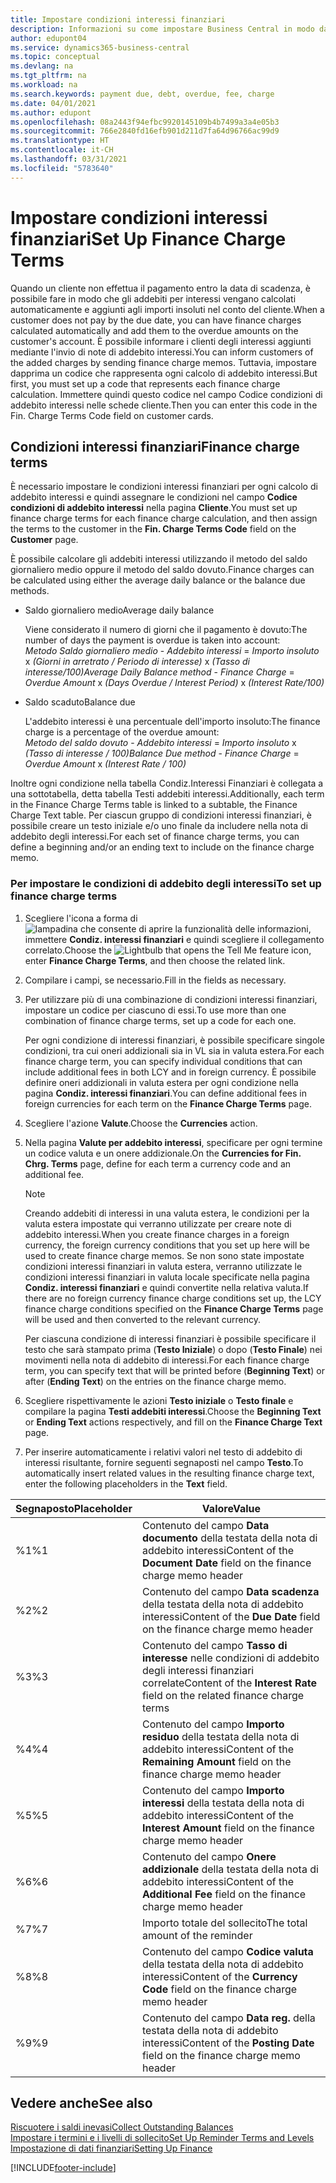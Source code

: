 ```yaml
---
title: Impostare condizioni interessi finanziari
description: Informazioni su come impostare Business Central in modo da poter informare i clienti degli addebiti aggiuntivi inviando note addebito interessi.
author: edupont04
ms.service: dynamics365-business-central
ms.topic: conceptual
ms.devlang: na
ms.tgt_pltfrm: na
ms.workload: na
ms.search.keywords: payment due, debt, overdue, fee, charge
ms.date: 04/01/2021
ms.author: edupont
ms.openlocfilehash: 08a2443f94efbc9920145109b4b7499a3a4e05b3
ms.sourcegitcommit: 766e2840fd16efb901d211d7fa64d96766ac99d9
ms.translationtype: HT
ms.contentlocale: it-CH
ms.lasthandoff: 03/31/2021
ms.locfileid: "5783640"
---
```

# <a name="set-up-finance-charge-terms"></a><span data-ttu-id="f00ae-103">Impostare condizioni interessi finanziari</span><span class="sxs-lookup"><span data-stu-id="f00ae-103">Set Up Finance Charge Terms</span></span>

<span data-ttu-id="f00ae-104">Quando un cliente non effettua il pagamento entro la data di scadenza, è possibile fare in modo che gli addebiti per interessi vengano calcolati automaticamente e aggiunti agli importi insoluti nel conto del cliente.</span><span class="sxs-lookup"><span data-stu-id="f00ae-104">When a customer does not pay by the due date, you can have finance charges calculated automatically and add them to the overdue amounts on the customer's account.</span></span> <span data-ttu-id="f00ae-105">È possibile informare i clienti degli interessi aggiunti mediante l'invio di note di addebito interessi.</span><span class="sxs-lookup"><span data-stu-id="f00ae-105">You can inform customers of the added charges by sending finance charge memos.</span></span> <span data-ttu-id="f00ae-106">Tuttavia, impostare dapprima un codice che rappresenta ogni calcolo di addebito interessi.</span><span class="sxs-lookup"><span data-stu-id="f00ae-106">But first, you must set up a code that represents each finance charge calculation.</span></span> <span data-ttu-id="f00ae-107">Immettere quindi questo codice nel campo Codice condizioni di addebito interessi nelle schede cliente.</span><span class="sxs-lookup"><span data-stu-id="f00ae-107">Then you can enter this code in the Fin. Charge Terms Code field on customer cards.</span></span>  

## <a name="finance-charge-terms"></a><span data-ttu-id="f00ae-108">Condizioni interessi finanziari</span><span class="sxs-lookup"><span data-stu-id="f00ae-108">Finance charge terms</span></span>

<span data-ttu-id="f00ae-109">È necessario impostare le condizioni interessi finanziari per ogni calcolo di addebito interessi e quindi assegnare le condizioni nel campo **Codice condizioni di addebito interessi** nella pagina **Cliente**.</span><span class="sxs-lookup"><span data-stu-id="f00ae-109">You must set up finance charge terms for each finance charge calculation, and then assign the terms to the customer in the **Fin. Charge Terms Code** field on the **Customer** page.</span></span>

<span data-ttu-id="f00ae-110">È possibile calcolare gli addebiti interessi utilizzando il metodo del saldo giornaliero medio oppure il metodo del saldo dovuto.</span><span class="sxs-lookup"><span data-stu-id="f00ae-110">Finance charges can be calculated using either the average daily balance or the balance due methods.</span></span>

* <span data-ttu-id="f00ae-111">Saldo giornaliero medio</span><span class="sxs-lookup"><span data-stu-id="f00ae-111">Average daily balance</span></span>  
  
  <span data-ttu-id="f00ae-112">Viene considerato il numero di giorni che il pagamento è dovuto:</span><span class="sxs-lookup"><span data-stu-id="f00ae-112">The number of days the payment is overdue is taken into account:</span></span>  
  <span data-ttu-id="f00ae-113">*Metodo Saldo giornaliero medio* - *Addebito interessi* = *Importo insoluto* x *(Giorni in arretrato / Periodo di interesse)* x *(Tasso di interesse/100)*</span><span class="sxs-lookup"><span data-stu-id="f00ae-113">*Average Daily Balance method* - *Finance Charge* = *Overdue Amount* x *(Days Overdue / Interest Period)* x *(Interest Rate/100)*</span></span>

* <span data-ttu-id="f00ae-114">Saldo scaduto</span><span class="sxs-lookup"><span data-stu-id="f00ae-114">Balance due</span></span>  
  
  <span data-ttu-id="f00ae-115">L'addebito interessi è una percentuale dell'importo insoluto:</span><span class="sxs-lookup"><span data-stu-id="f00ae-115">The finance charge is a percentage of the overdue amount:</span></span>  
  <span data-ttu-id="f00ae-116">*Metodo del saldo dovuto* - *Addebito interessi* = *Importo insoluto* x *(Tasso di interesse / 100)*</span><span class="sxs-lookup"><span data-stu-id="f00ae-116">*Balance Due method* - *Finance Charge* = *Overdue Amount* x *(Interest Rate / 100)*</span></span>

<span data-ttu-id="f00ae-117">Inoltre ogni condizione nella tabella Condiz.Interessi Finanziari è collegata a una sottotabella, detta tabella Testi addebiti interessi.</span><span class="sxs-lookup"><span data-stu-id="f00ae-117">Additionally, each term in the Finance Charge Terms table is linked to a subtable, the Finance Charge Text table.</span></span> <span data-ttu-id="f00ae-118">Per ciascun gruppo di condizioni interessi finanziari, è possibile creare un testo iniziale e/o uno finale da includere nella nota di addebito degli interessi.</span><span class="sxs-lookup"><span data-stu-id="f00ae-118">For each set of finance charge terms, you can define a beginning and/or an ending text to include on the finance charge memo.</span></span>

### <a name="to-set-up-finance-charge-terms"></a><span data-ttu-id="f00ae-119">Per impostare le condizioni di addebito degli interessi</span><span class="sxs-lookup"><span data-stu-id="f00ae-119">To set up finance charge terms</span></span>

1. <span data-ttu-id="f00ae-120">Scegliere l'icona a forma di ![lampadina che consente di aprire la funzionalità delle informazioni](media/ui-search/search_small.png "Informazioni sull'operazione che si desidera eseguire"), immettere **Condiz. interessi finanziari** e quindi scegliere il collegamento correlato.</span><span class="sxs-lookup"><span data-stu-id="f00ae-120">Choose the ![Lightbulb that opens the Tell Me feature](media/ui-search/search_small.png "Tell me what you want to do") icon, enter **Finance Charge Terms**, and then choose the related link.</span></span>  
2. <span data-ttu-id="f00ae-121">Compilare i campi, se necessario.</span><span class="sxs-lookup"><span data-stu-id="f00ae-121">Fill in the fields as necessary.</span></span>
3. <span data-ttu-id="f00ae-122">Per utilizzare più di una combinazione di condizioni interessi finanziari, impostare un codice per ciascuno di essi.</span><span class="sxs-lookup"><span data-stu-id="f00ae-122">To use more than one combination of finance charge terms, set up a code for each one.</span></span>

    <span data-ttu-id="f00ae-123">Per ogni condizione di interessi finanziari, è possibile specificare singole condizioni, tra cui oneri addizionali sia in VL sia in valuta estera.</span><span class="sxs-lookup"><span data-stu-id="f00ae-123">For each finance charge term, you can specify individual conditions that can include additional fees in both LCY and in foreign currency.</span></span> <span data-ttu-id="f00ae-124">È possibile definire oneri addizionali in valuta estera per ogni condizione nella pagina **Condiz. interessi finanziari**.</span><span class="sxs-lookup"><span data-stu-id="f00ae-124">You can define additional fees in foreign currencies for each term on the **Finance Charge Terms** page.</span></span>
4. <span data-ttu-id="f00ae-125">Scegliere l'azione **Valute**.</span><span class="sxs-lookup"><span data-stu-id="f00ae-125">Choose the **Currencies** action.</span></span>
5. <span data-ttu-id="f00ae-126">Nella pagina **Valute per addebito interessi**, specificare per ogni termine un codice valuta e un onere addizionale.</span><span class="sxs-lookup"><span data-stu-id="f00ae-126">On the **Currencies for Fin. Chrg. Terms** page, define for each term a currency code and an additional fee.</span></span>

    > [!NOTE]  
    > <span data-ttu-id="f00ae-127">Creando addebiti di interessi in una valuta estera, le condizioni per la valuta estera impostate qui verranno utilizzate per creare note di addebito interessi.</span><span class="sxs-lookup"><span data-stu-id="f00ae-127">When you create finance charges in a foreign currency, the foreign currency conditions that you set up here will be used to create finance charge memos.</span></span> <span data-ttu-id="f00ae-128">Se non sono state impostate condizioni interessi finanziari in valuta estera, verranno utilizzate le condizioni interessi finanziari in valuta locale specificate nella pagina **Condiz. interessi finanziari** e quindi convertite nella relativa valuta.</span><span class="sxs-lookup"><span data-stu-id="f00ae-128">If there are no foreign currency finance charge conditions set up, the LCY finance charge conditions specified on the **Finance Charge Terms** page will be used and then converted to the relevant currency.</span></span>

    <span data-ttu-id="f00ae-129">Per ciascuna condizione di interessi finanziari è possibile specificare il testo che sarà stampato prima (**Testo Iniziale**) o dopo (**Testo Finale**) nei movimenti nella nota di addebito di interessi.</span><span class="sxs-lookup"><span data-stu-id="f00ae-129">For each finance charge term, you can specify text that will be printed before (**Beginning Text**) or after (**Ending Text**) on the entries on the finance charge memo.</span></span>  
6. <span data-ttu-id="f00ae-130">Scegliere rispettivamente le azioni **Testo iniziale** o **Testo finale** e compilare la pagina **Testi addebiti interessi**.</span><span class="sxs-lookup"><span data-stu-id="f00ae-130">Choose the **Beginning Text** or **Ending Text** actions respectively, and fill on the **Finance Charge Text** page.</span></span>
7. <span data-ttu-id="f00ae-131">Per inserire automaticamente i relativi valori nel testo di addebito di interessi risultante, fornire seguenti segnaposti nel campo **Testo**.</span><span class="sxs-lookup"><span data-stu-id="f00ae-131">To automatically insert related values in the resulting finance charge text, enter the following placeholders in the **Text** field.</span></span>

|<span data-ttu-id="f00ae-132">Segnaposto</span><span class="sxs-lookup"><span data-stu-id="f00ae-132">Placeholder</span></span>|<span data-ttu-id="f00ae-133">Valore</span><span class="sxs-lookup"><span data-stu-id="f00ae-133">Value</span></span>|  
|-----------------|-----------|  
|<span data-ttu-id="f00ae-134">%1</span><span class="sxs-lookup"><span data-stu-id="f00ae-134">%1</span></span>|<span data-ttu-id="f00ae-135">Contenuto del campo **Data documento** della testata della nota di addebito interessi</span><span class="sxs-lookup"><span data-stu-id="f00ae-135">Content of the **Document Date** field on the finance charge memo header</span></span>|  
|<span data-ttu-id="f00ae-136">%2</span><span class="sxs-lookup"><span data-stu-id="f00ae-136">%2</span></span>|<span data-ttu-id="f00ae-137">Contenuto del campo **Data scadenza** della testata della nota di addebito interessi</span><span class="sxs-lookup"><span data-stu-id="f00ae-137">Content of the **Due Date** field on the finance charge memo header</span></span>|  
|<span data-ttu-id="f00ae-138">%3</span><span class="sxs-lookup"><span data-stu-id="f00ae-138">%3</span></span>|<span data-ttu-id="f00ae-139">Contenuto del campo **Tasso di interesse** nelle condizioni di addebito degli interessi finanziari correlate</span><span class="sxs-lookup"><span data-stu-id="f00ae-139">Content of the **Interest Rate** field on the related finance charge terms</span></span>|  
|<span data-ttu-id="f00ae-140">%4</span><span class="sxs-lookup"><span data-stu-id="f00ae-140">%4</span></span>|<span data-ttu-id="f00ae-141">Contenuto del campo **Importo residuo** della testata della nota di addebito interessi</span><span class="sxs-lookup"><span data-stu-id="f00ae-141">Content of the **Remaining Amount** field on the finance charge memo header</span></span>|  
|<span data-ttu-id="f00ae-142">%5</span><span class="sxs-lookup"><span data-stu-id="f00ae-142">%5</span></span>|<span data-ttu-id="f00ae-143">Contenuto del campo **Importo interessi** della testata della nota di addebito interessi</span><span class="sxs-lookup"><span data-stu-id="f00ae-143">Content of the **Interest Amount** field on the finance charge memo header</span></span>|  
|<span data-ttu-id="f00ae-144">%6</span><span class="sxs-lookup"><span data-stu-id="f00ae-144">%6</span></span>|<span data-ttu-id="f00ae-145">Contenuto del campo **Onere addizionale** della testata della nota di addebito interessi</span><span class="sxs-lookup"><span data-stu-id="f00ae-145">Content of the **Additional Fee** field on the finance charge memo header</span></span>|  
|<span data-ttu-id="f00ae-146">%7</span><span class="sxs-lookup"><span data-stu-id="f00ae-146">%7</span></span>|<span data-ttu-id="f00ae-147">Importo totale del sollecito</span><span class="sxs-lookup"><span data-stu-id="f00ae-147">The total amount of the reminder</span></span>|  
|<span data-ttu-id="f00ae-148">%8</span><span class="sxs-lookup"><span data-stu-id="f00ae-148">%8</span></span>|<span data-ttu-id="f00ae-149">Contenuto del campo **Codice valuta** della testata della nota di addebito interessi</span><span class="sxs-lookup"><span data-stu-id="f00ae-149">Content of the **Currency Code** field on the finance charge memo header</span></span>|  
|<span data-ttu-id="f00ae-150">%9</span><span class="sxs-lookup"><span data-stu-id="f00ae-150">%9</span></span>|<span data-ttu-id="f00ae-151">Contenuto del campo **Data reg.** della testata della nota di addebito interessi</span><span class="sxs-lookup"><span data-stu-id="f00ae-151">Content of the **Posting Date** field on the finance charge memo header</span></span>|  

## <a name="see-also"></a><span data-ttu-id="f00ae-152">Vedere anche</span><span class="sxs-lookup"><span data-stu-id="f00ae-152">See also</span></span>

[<span data-ttu-id="f00ae-153">Riscuotere i saldi inevasi</span><span class="sxs-lookup"><span data-stu-id="f00ae-153">Collect Outstanding Balances</span></span>](receivables-collect-outstanding-balances.md)  
[<span data-ttu-id="f00ae-154">Impostare i termini e i livelli di sollecito</span><span class="sxs-lookup"><span data-stu-id="f00ae-154">Set Up Reminder Terms and Levels</span></span>](finance-setup-reminders.md)  
[<span data-ttu-id="f00ae-155">Impostazione di dati finanziari</span><span class="sxs-lookup"><span data-stu-id="f00ae-155">Setting Up Finance</span></span>](finance-setup-finance.md)  


[!INCLUDE[footer-include](includes/footer-banner.md)]